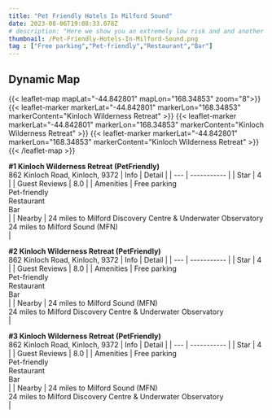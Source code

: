```yaml
---
title: "Pet Friendly Hotels In Milford Sound"
date: 2023-08-06T19:08:33.078Z
# description: "Here we show you an extremely low risk and and another medium risk approach to earn passive income "
thumbnail: /Pet-Friendly-Hotels-In-Milford-Sound.png
tag : ["Free parking","Pet-friendly","Restaurant","Bar"]
---
```


## Dynamic Map
{{< leaflet-map  mapLat="-44.842801" mapLon="168.34853" zoom="8">}}
    {{< leaflet-marker markerLat="-44.842801" markerLon="168.34853" markerContent="Kinloch Wilderness Retreat" >}}
    {{< leaflet-marker markerLat="-44.842801" markerLon="168.34853" markerContent="Kinloch Wilderness Retreat" >}}
    {{< leaflet-marker markerLat="-44.842801" markerLon="168.34853" markerContent="Kinloch Wilderness Retreat" >}}
{{< /leaflet-map >}}


**#1 Kinloch Wilderness Retreat (PetFriendly)**<br>862 Kinloch Road, Kinloch, 9372
| Info | Detail |
| --- | ----------- |
| Star | 4 |
| Guest Reviews | 8.0 |
| Amenities | Free parking<br>Pet-friendly<br>Restaurant<br>Bar<br> |
| Nearby | 24 miles to Milford Discovery Centre & Underwater Observatory<br>24 miles to Milford Sound (MFN)<br> |

**#2 Kinloch Wilderness Retreat (PetFriendly)**<br>862 Kinloch Road, Kinloch, 9372
| Info | Detail |
| --- | ----------- |
| Star | 4 |
| Guest Reviews | 8.0 |
| Amenities | Free parking<br>Pet-friendly<br>Restaurant<br>Bar<br> |
| Nearby | 24 miles to Milford Sound (MFN)<br>24 miles to Milford Discovery Centre & Underwater Observatory<br> |

**#3 Kinloch Wilderness Retreat (PetFriendly)**<br>862 Kinloch Road, Kinloch, 9372
| Info | Detail |
| --- | ----------- |
| Star | 4 |
| Guest Reviews | 8.0 |
| Amenities | Free parking<br>Pet-friendly<br>Restaurant<br>Bar<br> |
| Nearby | 24 miles to Milford Sound (MFN)<br>24 miles to Milford Discovery Centre & Underwater Observatory<br> |


